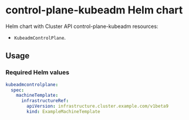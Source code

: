 # control-plane-kubeadm Helm chart

Helm chart with Cluster API control-plane-kubeadm resources:
- `KubeadmControlPlane`.

## Usage

### Required Helm values

```yaml
kubeadmcontrolplane:
  spec:
    machineTemplate:
      infrastructureRef:
        apiVersion: infrastructure.cluster.example.com/v1beta9
        kind: ExampleMachineTemplate
```
